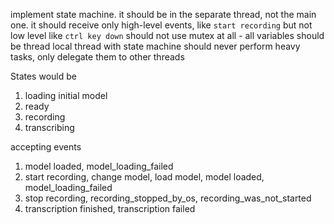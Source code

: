 implement state machine. it should be in the separate thread, not the main one.
it should receive only high-level events, like `start recording` but not low level like `ctrl key down`
should not use mutex at all - all variables should be thread local
thread with state machine should never perform heavy tasks, only delegate them to other threads

States would be 
1. loading initial model 
2. ready
3. recording
4. transcribing 

accepting events
1. model loaded, model_loading_failed
2. start recording, change model, load model, model loaded, model_loading_failed
3. stop recording, recording_stopped_by_os, recording_was_not_started
4. transcription finished, transcription failed

